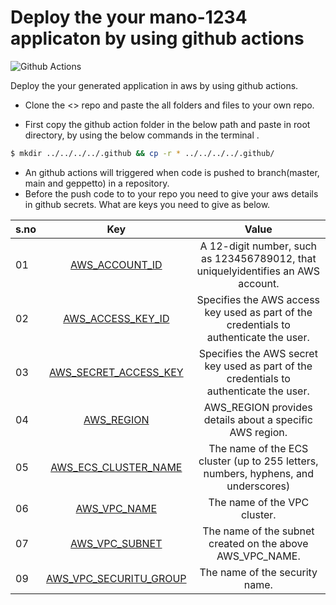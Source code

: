 # Deploy the your mano-1234 applicaton by using github actions
![Github Actions](https://readmegeppetto.s3.amazonaws.com/githubactions.jpeg)

Deploy the your generated application in aws by using github actions.

- Clone the <> repo and paste the all folders and files to your own repo.

- First copy the github action folder in the below path and paste in root directory, by using the below commands in the terminal .
```sh
$ mkdir ../../../../.github && cp -r * ../../../../.github/
```
- An github actions will triggered when code is pushed to branch(master, main and geppetto)  in a repository.
- Before the push code to to your repo you need to give your aws details in github secrets. What are keys you need to give as below.

|s.no| Key           | Value  |
| ---|:-------------:| :-----:|
| 01 | [AWS_ACCOUNT_ID](https://docs.aws.amazon.com/IAM/latest/UserGuide/console_account-alias.html) | A 12-digit number, such as 123456789012, that uniquelyidentifies an AWS account. |
| 02 | [AWS_ACCESS_KEY_ID](https://docs.aws.amazon.com/powershell/latest/userguide/pstools-appendix-sign-up.html)      |   Specifies the AWS access key used as part of the credentials to authenticate the user. |
| 03 | [AWS_SECRET_ACCESS_KEY](https://docs.aws.amazon.com/powershell/latest/userguide/pstools-appendix-sign-up.html)      |    Specifies the AWS secret key used as part of the credentials to authenticate the user. |
| 04 | [AWS_REGION](https://aws.amazon.com/about-aws/global-infrastructure/regions_az/)      |    AWS_REGION provides details about a specific AWS region. |
| 05 | [AWS_ECS_CLUSTER_NAME](https://docs.aws.amazon.com/AmazonECS/latest/developerguide/create_cluster.html)      |    The name of the ECS cluster (up to 255 letters, numbers, hyphens, and underscores) |
| 06 | [AWS_VPC_NAME](https://docs.aws.amazon.com/vpc/latest/userguide/working-with-vpcs.html)      |   The name of the VPC cluster. |
| 07 | [AWS_VPC_SUBNET](https://docs.aws.amazon.com/vpc/latest/userguide/working-with-vpcs.html)      |    The name of the subnet created on the above AWS_VPC_NAME. |
| 09 | [AWS_VPC_SECURITU_GROUP](https://docs.aws.amazon.com/vpc/latest/userguide/VPC_SecurityGroups.html)     |    The name of the security name. |
